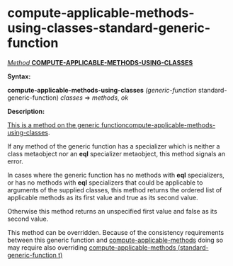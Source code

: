 compute-applicable-methods-using-classes-standard-generic-function
==================================================================

[*Method* **COMPUTE-APPLICABLE-METHODS-USING-CLASSES**]()

**Syntax:**

**compute-applicable-methods-using-classes** *(generic-function* standard-generic-function) *classes* => *methods*, *ok*

**Description:**

[This is a method on the generic function]()[compute-applicable-methods-using-classes](compute-applicable-methods-using-classes.md).

If any method of the generic function has a specializer which is neither a class metaobject nor an **eql** specializer metaobject, this method signals an error.

In cases where the generic function has no methods with **eql** specializers, or has no methods with **eql** specializers that could be applicable to arguments of the supplied classes, this method returns the ordered list of applicable methods as its first value and true as its second value.

Otherwise this method returns an unspecified first value and false as its second value.

This method can be overridden. Because of the consistency requirements between this generic function and [compute-applicable-methods](compute-applicable-methods.md) doing so may require also overriding [compute-applicable-methods (standard-generic-function t)](compute-applicable-methods-standard-generic-function.md)
